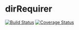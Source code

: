 # dirRequirer

[![Build Status](https://travis-ci.org/DavidCai1993/dir-requirer.svg?branch=master)](https://travis-ci.org/DavidCai1993/dir-requirer)
[![Coverage Status](https://coveralls.io/repos/DavidCai1993/dir-requirer/badge.svg)](https://coveralls.io/r/DavidCai1993/dir-requirer)
